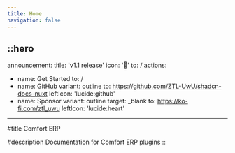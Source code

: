 ```yaml
---
title: Home
navigation: false
---
```


::hero
---
announcement:
  title: 'v1.1 release'
  icon: '🎉'
  to: /
actions:
  - name: Get Started
    to: /
  - name: GitHub
    variant: outline
    to: https://github.com/ZTL-UwU/shadcn-docs-nuxt
    leftIcon: 'lucide:github'
  - name: Sponsor
    variant: outline
    target: _blank
    to: https://ko-fi.com/ztl_uwu
    leftIcon: 'lucide:heart'
---

#title
Comfort ERP

#description
Documentation for Comfort ERP plugins
::
